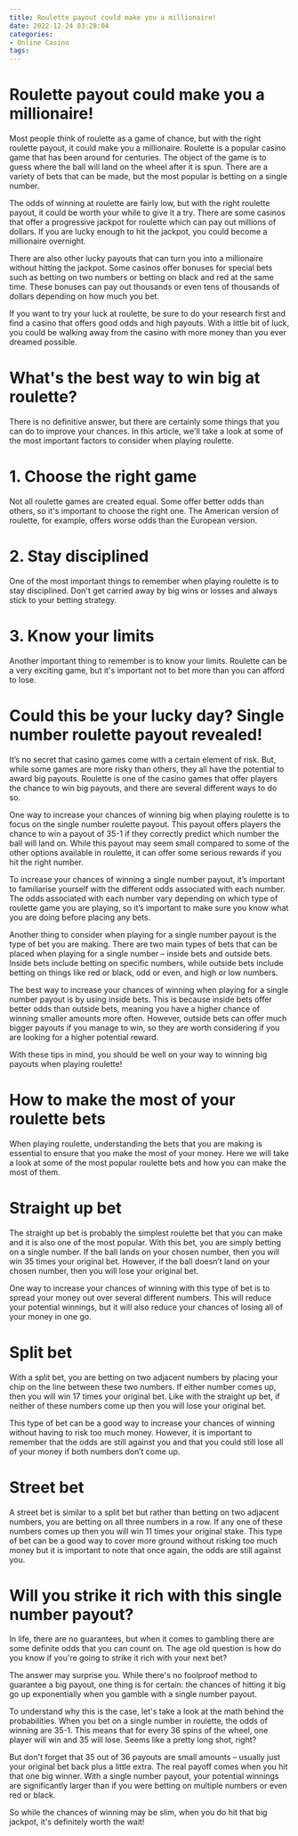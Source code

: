 ```yaml
---
title: Roulette payout could make you a millionaire!
date: 2022-12-24 03:28:04
categories:
- Online Casino
tags:
---
```



#  Roulette payout could make you a millionaire!

Most people think of roulette as a game of chance, but with the right roulette payout, it could make you a millionaire. Roulette is a popular casino game that has been around for centuries. The object of the game is to guess where the ball will land on the wheel after it is spun. There are a variety of bets that can be made, but the most popular is betting on a single number.

The odds of winning at roulette are fairly low, but with the right roulette payout, it could be worth your while to give it a try. There are some casinos that offer a progressive jackpot for roulette which can pay out millions of dollars. If you are lucky enough to hit the jackpot, you could become a millionaire overnight.

There are also other lucky payouts that can turn you into a millionaire without hitting the jackpot. Some casinos offer bonuses for special bets such as betting on two numbers or betting on black and red at the same time. These bonuses can pay out thousands or even tens of thousands of dollars depending on how much you bet.

If you want to try your luck at roulette, be sure to do your research first and find a casino that offers good odds and high payouts. With a little bit of luck, you could be walking away from the casino with more money than you ever dreamed possible.

#  What's the best way to win big at roulette?

There is no definitive answer, but there are certainly some things that you can do to improve your chances. In this article, we'll take a look at some of the most important factors to consider when playing roulette.

# 1. Choose the right game

Not all roulette games are created equal. Some offer better odds than others, so it's important to choose the right one. The American version of roulette, for example, offers worse odds than the European version.

# 2. Stay disciplined

One of the most important things to remember when playing roulette is to stay disciplined. Don't get carried away by big wins or losses and always stick to your betting strategy.

# 3. Know your limits

Another important thing to remember is to know your limits. Roulette can be a very exciting game, but it's important not to bet more than you can afford to lose.

#  Could this be your lucky day? Single number roulette payout revealed!

It’s no secret that casino games come with a certain element of risk. But, while some games are more risky than others, they all have the potential to award big payouts. Roulette is one of the casino games that offer players the chance to win big payouts, and there are several different ways to do so.

One way to increase your chances of winning big when playing roulette is to focus on the single number roulette payout. This payout offers players the chance to win a payout of 35-1 if they correctly predict which number the ball will land on. While this payout may seem small compared to some of the other options available in roulette, it can offer some serious rewards if you hit the right number.

To increase your chances of winning a single number payout, it’s important to familiarise yourself with the different odds associated with each number. The odds associated with each number vary depending on which type of roulette game you are playing, so it’s important to make sure you know what you are doing before placing any bets.

Another thing to consider when playing for a single number payout is the type of bet you are making. There are two main types of bets that can be placed when playing for a single number – inside bets and outside bets. Inside bets include betting on specific numbers, while outside bets include betting on things like red or black, odd or even, and high or low numbers.

The best way to increase your chances of winning when playing for a single number payout is by using inside bets. This is because inside bets offer better odds than outside bets, meaning you have a higher chance of winning smaller amounts more often. However, outside bets can offer much bigger payouts if you manage to win, so they are worth considering if you are looking for a higher potential reward.

With these tips in mind, you should be well on your way to winning big payouts when playing roulette!

#  How to make the most of your roulette bets

When playing roulette, understanding the bets that you are making is essential to ensure that you make the most of your money. Here we will take a look at some of the most popular roulette bets and how you can make the most of them.

# Straight up bet

The straight up bet is probably the simplest roulette bet that you can make and it is also one of the most popular. With this bet, you are simply betting on a single number. If the ball lands on your chosen number, then you will win 35 times your original bet. However, if the ball doesn’t land on your chosen number, then you will lose your original bet.

One way to increase your chances of winning with this type of bet is to spread your money out over several different numbers. This will reduce your potential winnings, but it will also reduce your chances of losing all of your money in one go.

# Split bet

With a split bet, you are betting on two adjacent numbers by placing your chip on the line between these two numbers. If either number comes up, then you will win 17 times your original bet. Like with the straight up bet, if neither of these numbers come up then you will lose your original bet.

This type of bet can be a good way to increase your chances of winning without having to risk too much money. However, it is important to remember that the odds are still against you and that you could still lose all of your money if both numbers don’t come up.

# Street bet

A street bet is similar to a split bet but rather than betting on two adjacent numbers, you are betting on all three numbers in a row. If any one of these numbers comes up then you will win 11 times your original stake. This type of bet can be a good way to cover more ground without risking too much money but it is important to note that once again, the odds are still against you.

#  Will you strike it rich with this single number payout?

In life, there are no guarantees, but when it comes to gambling there are some definite odds that you can count on. The age old question is how do you know if you're going to strike it rich with your next bet? 

The answer may surprise you. While there's no foolproof method to guarantee a big payout, one thing is for certain: the chances of hitting it big go up exponentially when you gamble with a single number payout. 

To understand why this is the case, let's take a look at the math behind the probabilities. When you bet on a single number in roulette, the odds of winning are 35-1. This means that for every 36 spins of the wheel, one player will win and 35 will lose. Seems like a pretty long shot, right? 

But don't forget that 35 out of 36 payouts are small amounts – usually just your original bet back plus a little extra. The real payoff comes when you hit that one big winner. With a single number payout, your potential winnings are significantly larger than if you were betting on multiple numbers or even red or black. 

So while the chances of winning may be slim, when you do hit that big jackpot, it's definitely worth the wait!